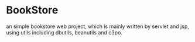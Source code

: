 # BookStore
an simple bookstore web project, which is mainly written by servlet and jsp, using utils including dbutils, beanutils and c3po.
